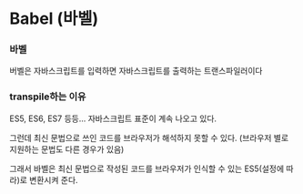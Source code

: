 # Babel (바벨)

### 바벨

버벨은 자바스크립트를 입력하면 자바스크립트를 출력하는 트랜스파일러이다



### transpile하는 이유

ES5, ES6, ES7 등등... 자바스크립트 표준이 계속 나오고 있다. 

그런데 최신 문법으로 쓰인 코드를 브라우저가 해석하지 못할 수 있다. (브라우저 별로 지원하는 문법도 다른 경우가 있음)

그래서 바벨은 최신 문법으로 작성된 코드를 브라우저가 인식할 수 있는 ES5(설정에 따라)로 변환시켜 준다.

